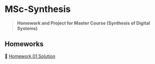 # MSc-Synthesis

> **Homework and Project for Master Course (Synthesis of Digital Systems)**

## Homeworks

:pencil: [Homework 01 Solution](./HW01/)
